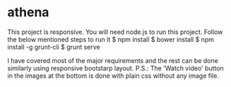 # athena

This project is responsive.
You will need node.js to run this project.
Follow the below mentioned steps to run it
	$ npm install
	$ bower install
	$ npm install -g grunt-cli
	$ grunt serve

I have covered most of the major requirements and the rest can be done similarly using responsive bootstarp layout.
P.S.: The 'Watch video' button in the images at the bottom is done with plain css without any image file.
